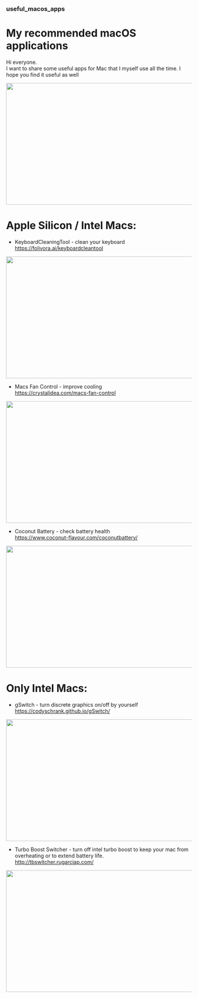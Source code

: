 ### useful_macos_apps

# My recommended macOS applications
Hi everyone.<br /> I want to share some useful apps for Mac that I myself use all the time. I hope you find it useful as well

<img src="https://github.com/dimavs967/useful_macos_apps/assets/80579194/b0257a54-f0d5-49a7-95b6-816a59b28ba7" width="540" height="330">

# Apple Silicon / Intel Macs:

- KeyboardCleaningTool - clean your keyboard<br />
https://folivora.ai/keyboardcleantool

<img src="https://github.com/dimavs967/useful_macos_apps/assets/80579194/2717456d-4463-460d-9d0f-180d12e87af9" width="540" height="330">

- Macs Fan Control - improve cooling<br />
https://crystalidea.com/macs-fan-control

<img src="https://github.com/dimavs967/useful_macos_apps/assets/80579194/c3ce3889-f1e6-4750-91ea-0acf9ed4856b" width="540" height="330">

- Coconut Battery - check battery health <br />
https://www.coconut-flavour.com/coconutbattery/

<img src="https://github.com/dimavs967/useful_macos_apps/assets/80579194/25ce49c3-27d2-485f-9dce-929dba59be1f" width="540" height="330">

# Only Intel Macs:

- gSwitch - turn discrete graphics on/off by yourself<br />
https://codyschrank.github.io/gSwitch/

<img src="https://github.com/dimavs967/useful_macos_apps/assets/80579194/6ad5bd9f-4164-4b19-852b-0f7a227138a2" width="540" height="330">

- Turbo Boost Switcher - turn off intel turbo boost to keep your mac from overheating or to extend battery life.<br /> 
http://tbswitcher.rugarciap.com/

<img src="https://github.com/dimavs967/useful_macos_apps/assets/80579194/474667af-4cca-4366-a665-9e0458edf252" width="540" height="330">


